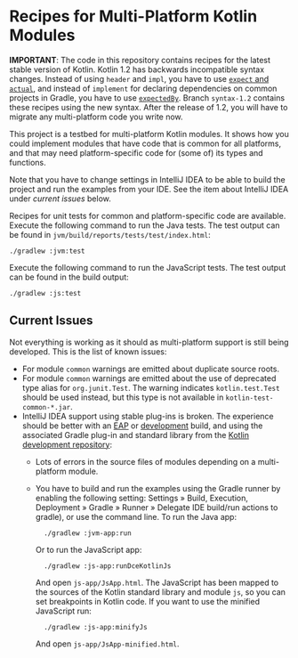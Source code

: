 # Recipes for Multi-Platform Kotlin Modules

**IMPORTANT**: The code in this repository contains recipes for the latest stable version of Kotlin. Kotlin 1.2 has backwards incompatible syntax changes. Instead of using `header` and `impl`, you have to use [`expect` and `actual`](http://kotlinlang.org/docs/reference/multiplatform.html), and instead of `implement` for declaring dependencies on common projects in Gradle, you have to use [`expectedBy`](https://blog.jetbrains.com/kotlin/2017/10/kotlin-1-2-beta2-is-out/). Branch `syntax-1.2` contains these recipes using the new syntax. After the release of 1.2, you will have to migrate any multi-platform code you write now.

This project is a testbed for multi-platform Kotlin modules. It shows how you could implement modules that have code that is common for all platforms, and that may need platform-specific code for (some of) its types and functions.

Note that you have to change settings in IntelliJ IDEA to be able to build the project and run the examples from your IDE. See the item about IntelliJ IDEA under *current issues* below.

Recipes for unit tests for common and platform-specific code are available. Execute the following command to run the Java tests. The test output can be found in `jvm/build/reports/tests/test/index.html`:

    ./gradlew :jvm:test
    
Execute the following command to run the JavaScript tests. The test output can be found in the build output:

    ./gradlew :js:test

## Current Issues

Not everything is working as it should as multi-platform support is still being developed. This is the list of known issues:

* For module `common` warnings are emitted about duplicate source roots.
* For module `common` warnings are emitted about the use of deprecated type alias for `org.junit.Test`. The warning indicates `kotlin.test.Test` should be used instead, but this type is not available in `kotlin-test-common-*.jar`.
* IntelliJ IDEA support using stable plug-ins is broken. The experience should be better with an [EAP](https://discuss.kotlinlang.org/c/eap) or [development](https://github.com/jetbrains/kotlin#-installing-the-latest-kotlin-plugin) build, and using the associated Gradle plug-in and standard library from the [Kotlin development repository](https://bintray.com/kotlin/kotlin-dev/kotlin):
    * Lots of errors in the source files of modules depending on a multi-platform module.
    * You have to build and run the examples using the Gradle runner by enabling the following setting: Settings » Build, Execution, Deployment » Gradle » Runner » Delegate IDE build/run actions to gradle), or use the command line. To run the Java app:
  
            ./gradlew :jvm-app:run

        Or to run the JavaScript app:
  
            ./gradlew :js-app:runDceKotlinJs

        And open `js-app/JsApp.html`. The JavaScript has been mapped to the sources of the Kotlin standard library and module `js`, so you can set breakpoints in Kotlin code. If you want to use the minified JavaScript run:
  
            ./gradlew :js-app:minifyJs

        And open `js-app/JsApp-minified.html`.
